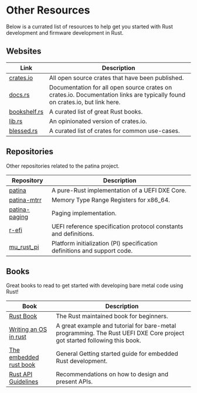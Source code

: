 # Other Resources

Below is a currated list of resources to help get you started with Rust development and firmware development in Rust.

## Websites

| Link | Description |
|------------|-------------|
| [crates.io](https://crates.io/) | All open source crates that have been published. |
| [docs.rs](https://docs.rs/) | Documentation for all open source crates on crates.io. Documentation links are typically found on crates.io, but link here. |
| [bookshelf.rs](https://bookshelf.rs/) | A curated list of great Rust books. |
| [lib.rs](https://lib.rs/) | An opinionated version of crates.io. |
| [blessed.rs](https://blessed.rs/crates) | A curated list of crates for common use-cases. |

## Repositories

Other repositories related to the patina project.

| Repository | Description |
|------------|-------------|
| [patina](https://github.com/OpenDevicePartnership/patina) | A pure-Rust implementation of a UEFI DXE Core. |
| [patina-mtrr](https://github.com/OpenDevicePartnership/patina-mtrr) | Memory Type Range Registers for x86_64. |
| [patina-paging](https://github.com/OpenDevicePartnership/patina-paging) | Paging implementation. |
| [r-efi](https://github.com/r-efi/r-efi) | UEFI reference specification protocol constants and definitions. |
| [mu_rust_pi](https://github.com/microsoft/mu_rust_pi) | Platform initialization (PI) specification definitions and support code. |

## Books

Great books to read to get started with developing bare metal code using Rust!

|    Book    | Description |
|------------|-------------|
| [Rust Book](https://doc.rust-lang.org/stable/book/) | The Rust maintained book for beginners. |
| [Writing an OS in rust](https://os.phil-opp.com/)              | A great example and tutorial for bare-metal programming. The Rust UEFI DXE Core project got started following this book. |
| [The embedded rust book](https://docs.rust-embedded.org/book/) | General Getting started guide for embedded Rust development. |
| [Rust API Guidelines](https://rust-lang.github.io/api-guidelines/about.html) | Recommendations on how to design and present APIs. |
